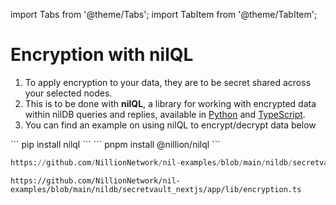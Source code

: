 import Tabs from '@theme/Tabs';
import TabItem from '@theme/TabItem';

# Encryption with nilQL

1. To apply encryption to your data, they are to be secret shared across your selected nodes.
2. This is to be done with **nilQL**, a library for working with encrypted data within nilDB queries and replies, available in [Python](https://pypi.org/project/nilql/#description) and [TypeScript](https://www.npmjs.com/package/@nillion/nilql).
3. You can find an example on using nilQL to encrypt/decrypt data below

<Tabs>
  <TabItem value="python" label="Python">
  ```
    pip install nilql
  ```
  </TabItem>
  <TabItem value="javascript" label="Javascript">
  ```
    pnpm install @nillion/nilql
  ```
  </TabItem>
</Tabs>

<Tabs>
  <TabItem value="python" label="Python">

```python reference showGithubLink
https://github.com/NillionNetwork/nil-examples/blob/main/nildb/secretvault_python/encryption.py
```

</TabItem> 
<TabItem value="typescript" label="TypeScript">

```tsx reference showGithubLink
https://github.com/NillionNetwork/nil-examples/blob/main/nildb/secretvault_nextjs/app/lib/encryption.ts
```

</TabItem>

</Tabs>
